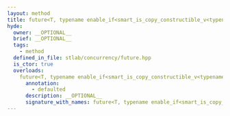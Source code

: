 ```yaml
---
layout: method
title: future<T, typename enable_if<smart_is_copy_constructible_v<typename conditional<std::is_void_v<T>, monostate, T>::type>, void>::type>
hyde:
  owner: __OPTIONAL__
  brief: __OPTIONAL__
  tags:
    - method
  defined_in_file: stlab/concurrency/future.hpp
  is_ctor: true
  overloads:
    future<T, typename enable_if<smart_is_copy_constructible_v<typename conditional<std::is_void_v<T>, monostate, T>::type>, void>::type>():
      annotation:
        - defaulted
      description: __OPTIONAL__
      signature_with_names: future<T, typename enable_if<smart_is_copy_constructible_v<typename conditional<std::is_void_v<T>, monostate, T>::type>, void>::type>()
---
```

